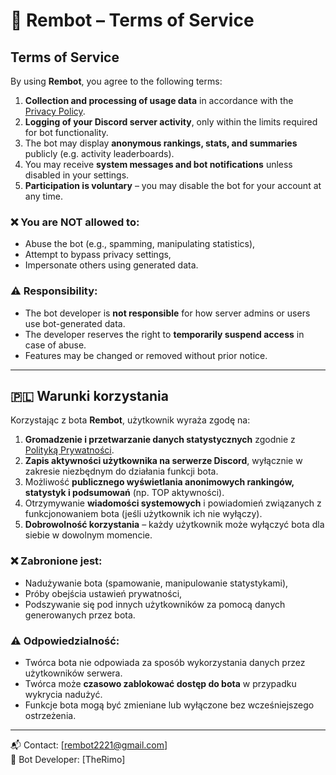 # 📘 Rembot – Terms of Service

## Terms of Service

By using **Rembot**, you agree to the following terms:

1. **Collection and processing of usage data** in accordance with the [Privacy Policy](https://therimo.github.io/rembot-policy/).
2. **Logging of your Discord server activity**, only within the limits required for bot functionality.
3. The bot may display **anonymous rankings, stats, and summaries** publicly (e.g. activity leaderboards).
4. You may receive **system messages and bot notifications** unless disabled in your settings.
5. **Participation is voluntary** – you may disable the bot for your account at any time.

### ❌ You are NOT allowed to:
- Abuse the bot (e.g., spamming, manipulating statistics),
- Attempt to bypass privacy settings,
- Impersonate others using generated data.

### ⚠️ Responsibility:

- The bot developer is **not responsible** for how server admins or users use bot-generated data.
- The developer reserves the right to **temporarily suspend access** in case of abuse.
- Features may be changed or removed without prior notice.

---

## 🇵🇱 Warunki korzystania

Korzystając z bota **Rembot**, użytkownik wyraża zgodę na:

1. **Gromadzenie i przetwarzanie danych statystycznych** zgodnie z [Polityką Prywatności](https://therimo.github.io/rembot-policy/).
2. **Zapis aktywności użytkownika na serwerze Discord**, wyłącznie w zakresie niezbędnym do działania funkcji bota.
3. Możliwość **publicznego wyświetlania anonimowych rankingów, statystyk i podsumowań** (np. TOP aktywności).
4. Otrzymywanie **wiadomości systemowych** i powiadomień związanych z funkcjonowaniem bota (jeśli użytkownik ich nie wyłączy).
5. **Dobrowolność korzystania** – każdy użytkownik może wyłączyć bota dla siebie w dowolnym momencie.

### ❌ Zabronione jest:
- Nadużywanie bota (spamowanie, manipulowanie statystykami),
- Próby obejścia ustawień prywatności,
- Podszywanie się pod innych użytkowników za pomocą danych generowanych przez bota.

### ⚠️ Odpowiedzialność:

- Twórca bota nie odpowiada za sposób wykorzystania danych przez użytkowników serwera.
- Twórca może **czasowo zablokować dostęp do bota** w przypadku wykrycia nadużyć.
- Funkcje bota mogą być zmieniane lub wyłączone bez wcześniejszego ostrzeżenia.

---

📬 Contact: [rembot2221@gmail.com]  
🔧 Bot Developer: [TheRimo]
